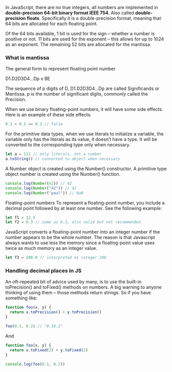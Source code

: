 In JavaScript, there are no true integers, all numbers are implemented in **double-precision 64-bit binary format IEEE 754**. Also called **double-precision floats**. Specifically it is a double-precision format, meaning that 64 bits are allocated for each floating point.

Of the 64 bits available, 1 bit is used for the sign – whether a number is positive or not. 11 bits are used for the exponent – this allows for up to 1024 as an exponent. The remaining 52 bits are allocated for the mantissa.

### What is mantissa

The general form to represent floating point number

D1.D2D3D4...Dp x BE

The sequence of p digits of D, D1.D2D3D4...Dp are called Significands or Mantissa. p is the number of significant digits, commonly called the Precision.

When we use binary floating-point numbers, it will have some side effects. Here is an example of these side effects.

```js
0.1 + 0.2 == 0.3 // false
```

For the primitive data types, when we use literals to initialize a variable, the variable only has the literals as its value, it doesn’t have a type. It will be converted to the corresponding type only when necessary.

```js
let a = 111 // only literals, not a number
a.toString() // converted to object when necessary
```

A Number object is created using the Number() constructor. A primitive type object number is created using the Number() function.

```js
console.log(Number(42)) // 42
console.log(Number("42")) // 42
console.log(Number("paul")) // NaN
```

Floating-point numbers
To represent a floating-point number, you include a decimal point followed by at least one number. See the following example:

```js
let f1 = 12.5
let f2 = 0.3 // same as 0.3, also valid but not recommended
```

JavaScript converts a floating-point number into an integer number if the number appears to be the whole number. The reason is that Javascript always wants to use less the memory since a floating-point value uses twice as much memory as an integer value.

```js
let f3 = 200.0 // interpreted as integer 200
```

### Handling decimal places in JS

An oft-repeated bit of advice used by many, is to use the built-in toPrecision() and toFixed() methods on numbers. A big warning to anyone thinking of using them – those methods return strings. So if you have something like:

```js
function foo(x, y) {
  return x.toPrecision() + y.toPrecision()
}

foo(0.1, 0.2) // "0.10.2"
```

And

```js
function foo(x, y) {
  return x.toFixed(2) + y.toFixed(2)
}

console.log(foo(0.1, 0.2))
```
